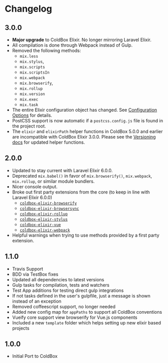 # Changelog

## 3.0.0

* **Major upgrade** to ColdBox Elixir.  No longer mirroring Laravel Elixir.
* All compilation is done through Webpack instead of Gulp.
* Removed the following methods:
  * `mix.less`
  * `mix.stylus`,
  * `mix.scripts`
  * `mix.scriptsIn`
  * `mix.webpack`
  * `mix.browserify`,
  * `mix.rollup`
  * `mix.version`
  * `mix.exec`
  * `mix.task`
* The entire Elixir configuration object has changed.  See [Configuration Options](configuration_options.md) for details.
* PostCSS support is now automatic if a `postcss.config.js` file is found in the project root.
* The `elixir` and `elixirPath` helper functions in ColdBox 5.0.0 and earlier are incompatible with ColdBox Elixir 3.0.0.  Please see the [Versioning docs](versioning.md) for updated helper functions.

## 2.0.0

* Updated to stay current with Laravel Elixir 6.0.0.
* Deprecated `mix.babel()` in favor of `mix.browserify()`, `mix.webpack`, `mix.rollup`, or similar module bundlers.
* Nicer console output.
* Broke out first party extensions from the core \(to keep in line with Laravel Elixir 6.0.0\)
  * [`coldbox-elixir-browserify`](https://github.com/coldbox-elixir/extension-browserify)
  * [`coldbox-elixir-browsersync`](https://github.com/coldbox-elixir/extension-browsersync)
  * [`coldbox-elixir-rollup`](https://github.com/coldbox-elixir/extension-rollup)
  * [`coldbox-elixir-stylus`](https://github.com/coldbox-elixir/extension-stylus)
  * [`coldbox-elixir-vue`](https://github.com/coldbox-elixir/extension-vue)
  * [`coldbox-elixir-webpack`](https://github.com/coldbox-elixir/extension-webpack)
* Helpful warnings when trying to use methods provided by a first party extension.

## 1.1.0

* Travis Support
* BDD via TestBox fixes
* Updated all dependencies to latest versions
* Gulp tasks for compilation, tests and watchers
* Test App additions for testing direct gulp integrations
* If not tasks defined in the user's gulpfile, just a message is shown instead of an exception
* Removed coffeescript support, no longer needed
* Added new config map for `appPaths` to support all ColdBox conventions
* Vueify core support view browserify for Vue.js components
* Included a new `template` folder which helps setting up new elixir based projects

## 1.0.0

* Initial Port to ColdBox

